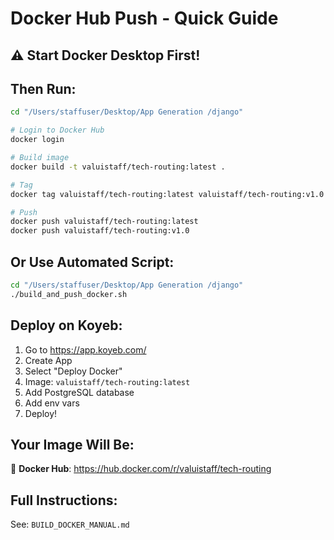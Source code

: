 # Docker Hub Push - Quick Guide

## ⚠️ Start Docker Desktop First!

## Then Run:

```bash
cd "/Users/staffuser/Desktop/App Generation /django"

# Login to Docker Hub
docker login

# Build image
docker build -t valuistaff/tech-routing:latest .

# Tag
docker tag valuistaff/tech-routing:latest valuistaff/tech-routing:v1.0

# Push
docker push valuistaff/tech-routing:latest
docker push valuistaff/tech-routing:v1.0
```

## Or Use Automated Script:

```bash
cd "/Users/staffuser/Desktop/App Generation /django"
./build_and_push_docker.sh
```

## Deploy on Koyeb:

1. Go to https://app.koyeb.com/
2. Create App
3. Select "Deploy Docker"
4. Image: `valuistaff/tech-routing:latest`
5. Add PostgreSQL database
6. Add env vars
7. Deploy!

## Your Image Will Be:

🐳 **Docker Hub**: https://hub.docker.com/r/valuistaff/tech-routing

## Full Instructions:

See: `BUILD_DOCKER_MANUAL.md`

